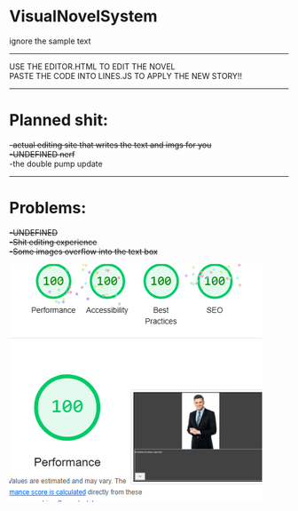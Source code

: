 # VisualNovelSystem
ignore the sample text

<hr>

USE THE EDITOR.HTML TO EDIT THE NOVEL<br>
PASTE THE CODE INTO LINES.JS TO APPLY THE NEW STORY!!

<hr>

# Planned shit:

<s>-actual editing site that writes the text and imgs for you</s><br>
<s>-UNDEFINED nerf</s><br>
-the double pump update<br>

<hr>

# Problems:

<s>-UNDEFINED</s><br>
<s>-Shit editing experience</s><br>
<s>-Some images overflow into the text box</s><br>

<img src="Képernyőkép 2025-01-23 093102.png">
